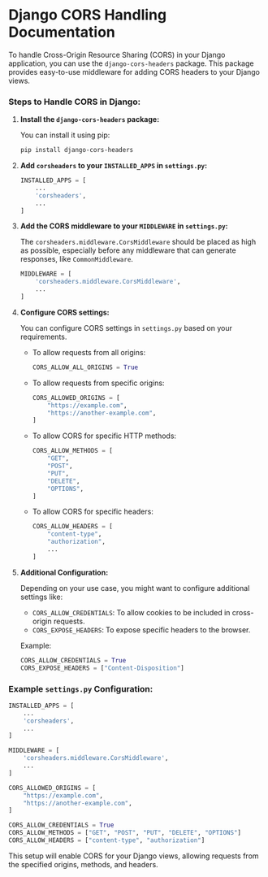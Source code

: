 # Django CORS Handling Documentation

To handle Cross-Origin Resource Sharing (CORS) in your Django application, you can use the `django-cors-headers` package. This package provides easy-to-use middleware for adding CORS headers to your Django views.

### Steps to Handle CORS in Django:

1. **Install the `django-cors-headers` package:**

   You can install it using pip:
   ```bash
   pip install django-cors-headers
   ```

2. **Add `corsheaders` to your `INSTALLED_APPS` in `settings.py`:**

   ```python
   INSTALLED_APPS = [
       ...
       'corsheaders',
       ...
   ]
   ```

3. **Add the CORS middleware to your `MIDDLEWARE` in `settings.py`:**

   The `corsheaders.middleware.CorsMiddleware` should be placed as high as possible, especially before any middleware that can generate responses, like `CommonMiddleware`.

   ```python
   MIDDLEWARE = [
       'corsheaders.middleware.CorsMiddleware',
       ...
   ]
   ```

4. **Configure CORS settings:**

   You can configure CORS settings in `settings.py` based on your requirements.

   - To allow requests from all origins:
     ```python
     CORS_ALLOW_ALL_ORIGINS = True
     ```

   - To allow requests from specific origins:
     ```python
     CORS_ALLOWED_ORIGINS = [
         "https://example.com",
         "https://another-example.com",
     ]
     ```

   - To allow CORS for specific HTTP methods:
     ```python
     CORS_ALLOW_METHODS = [
         "GET",
         "POST",
         "PUT",
         "DELETE",
         "OPTIONS",
     ]
     ```

   - To allow CORS for specific headers:
     ```python
     CORS_ALLOW_HEADERS = [
         "content-type",
         "authorization",
         ...
     ]
     ```

5. **Additional Configuration:**

   Depending on your use case, you might want to configure additional settings like:

   - `CORS_ALLOW_CREDENTIALS`: To allow cookies to be included in cross-origin requests.
   - `CORS_EXPOSE_HEADERS`: To expose specific headers to the browser.

   Example:
   ```python
   CORS_ALLOW_CREDENTIALS = True
   CORS_EXPOSE_HEADERS = ["Content-Disposition"]
   ```

### Example `settings.py` Configuration:
```python
INSTALLED_APPS = [
    ...
    'corsheaders',
    ...
]

MIDDLEWARE = [
    'corsheaders.middleware.CorsMiddleware',
    ...
]

CORS_ALLOWED_ORIGINS = [
    "https://example.com",
    "https://another-example.com",
]

CORS_ALLOW_CREDENTIALS = True
CORS_ALLOW_METHODS = ["GET", "POST", "PUT", "DELETE", "OPTIONS"]
CORS_ALLOW_HEADERS = ["content-type", "authorization"]
```

This setup will enable CORS for your Django views, allowing requests from the specified origins, methods, and headers.